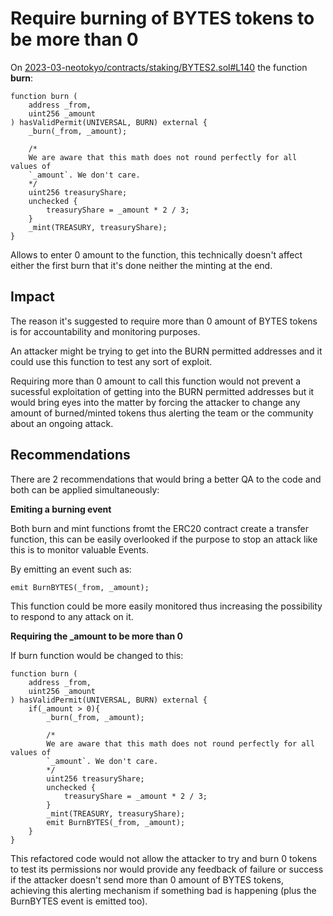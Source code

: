# Require burning of BYTES tokens to be more than 0

On [2023-03-neotokyo/contracts/staking/BYTES2.sol#L140](https://github.com/code-423n4/2023-03-neotokyo/blob/main/contracts/staking/BYTES2.sol#L140) the function **burn**:

```Solidity
function burn (
    address _from,
    uint256 _amount
) hasValidPermit(UNIVERSAL, BURN) external {
    _burn(_from, _amount);

    /*
    We are aware that this math does not round perfectly for all values of
    `_amount`. We don't care.
    */
    uint256 treasuryShare;
    unchecked {
        treasuryShare = _amount * 2 / 3;
    }
    _mint(TREASURY, treasuryShare);
}
```
Allows to enter 0 amount to the function, this technically doesn't affect either the first burn that it's done neither the minting at the end. 

## Impact
The reason it's suggested to require more than 0 amount of BYTES tokens is for accountability and monitoring purposes. 

An attacker might be trying to get into the BURN permitted addresses and it could use this function to test any sort of exploit.

Requiring more than 0 amount to call this function would not prevent a sucessful exploitation of getting into the BURN permitted addresses but it would bring eyes into the matter by forcing the attacker to change any amount of burned/minted tokens thus alerting the team or the community about an ongoing attack.

## Recommendations

There are 2 recommendations that would bring a better QA to the code and both can be applied simultaneously:

**Emiting a burning event**

Both burn and mint functions fromt the ERC20 contract create a transfer function, this can be easily overlooked if the purpose to stop an attack like this is to monitor valuable Events.

By emitting an event such as:
```
emit BurnBYTES(_from, _amount);
```
This function could be more easily monitored thus increasing the possibility to respond to any attack on it.


**Requiring the _amount to be more than 0**

If burn function would be changed to this: 
```
function burn (
    address _from,
    uint256 _amount
) hasValidPermit(UNIVERSAL, BURN) external {
    if(_amount > 0){
        _burn(_from, _amount);

        /*
        We are aware that this math does not round perfectly for all values of
        `_amount`. We don't care.
        */
        uint256 treasuryShare;
        unchecked {
            treasuryShare = _amount * 2 / 3;
        }
        _mint(TREASURY, treasuryShare);
        emit BurnBYTES(_from, _amount);
    }
}
```

This refactored code would not allow the attacker to try and burn 0 tokens to test its permissions nor would provide any feedback of failure or success if the attacker doesn't send more than 0 amount of BYTES tokens, achieving this alerting mechanism if something bad is happening (plus the BurnBYTES event is emitted too).